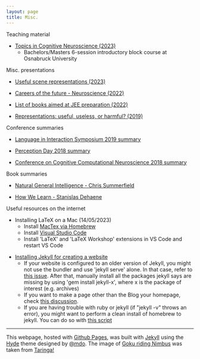 ```yaml
---
layout: page
title: Misc.
---
```


<p class="message">
  Teaching material
</p>

- [Topics in Cognitive Neuroscience (2023)](https://doi.org/10.6084/m9.figshare.23537094.v1)
  - Bachelors/Masters 6-session introductory block course at Osnabruck University

<p class="message">
  Misc. presentations
</p>

- [Useful scene representations (2023)](https://doi.org/10.6084/m9.figshare.22698157.v1)

- [Careers of the future - Neuroscience (2022)](https://youtu.be/78QvSqDbDo0)

- [List of books aimed at JEE preparation (2022)](https://sushrutthorat.com/jee_prep/)

- [Representations: useful, useless, or harmful? (2019)](https://doi.org/10.6084/m9.figshare.18347789.v2)

<p class="message">
  Conference summaries
</p>

- [Language in Interaction Symposium 2019 summary](https://twitter.com/martisamuser/status/1115679784942673922?s=20)

- [Perception Day 2018 summary](https://twitter.com/martisamuser/status/1071357743318077441?s=20)

- [Conference on Cognitive Computational Neuroscience 2018 summary](https://twitter.com/martisamuser/status/1037930887592206336?s=20)
  <!-- - Correction to the first tweet - the accepted papers can be found [here](https://ccneuro.org/2018/Papers/AcceptedPapers.asp) -->

<p class="message">
  Book summaries
</p>

- [Natural General Intelligence - Chris Summerfield](https://x.com/martisamuser/status/1620197018072190976?s=20)

- [How We Learn - Stanislas Dehaene](https://x.com/martisamuser/status/1715296374831399358?s=20)

<p class="message">
  Useful resources on the internet
</p>

- Installing LaTeX on a Mac (14/05/2023)
  - Install [MacTex via Homebrew](https://formulae.brew.sh/cask/mactex)
  - Install [Visual Studio Code](https://code.visualstudio.com/)
  - Install 'LaTeX' and 'LaTeX Workshop' extensions in VS Code and restart VS Code

<!-- - [Running Tensorboard through a remote server](https://stackoverflow.com/questions/37987839/how-can-i-run-tensorboard-on-a-remote-server)
  - The first solution works wonderfully (14/12/17)
  - The [Tensorboard tutorial](https://www.tensorflow.org/get_started/summaries_and_tensorboard) is pretty understandable. Basically, create summaries, initialise FileWriters with directories, and write the summaries during training.
  - If you get the error "locale.Error: unsupported locale setting", while attempting to run Tensorboard, the first solution mentioned [here](https://stackoverflow.com/questions/14547631/python-locale-error-unsupported-locale-setting) would help.
  - If you get the error "Tried to connect to port 6006, but address is in use", you can either try to [kill](https://www.digitalocean.com/community/tutorials/how-to-use-ps-kill-and-nice-to-manage-processes-in-linux) Tensorboard or you can switch to another port (say 8008), by doing something like "ssh -L 16006:127.0.0.1:8008 xx@xxxx" and access tensorboard on your local machine at "127.0.0.1:16006/" -->

- [Installing Jekyll for creating a website](https://x-team.com/blog/build-a-free-website-with-jekyll-and-github-pages/)
	- If your website is configured to an older version of Jekyll, you might not use the bundler and use 'jekyll serve' alone. In that case, refer to [this issue](https://github.com/Huxpro/huxpro.github.io/issues/62). After that, manually install all the packages jekyll says are missing by using 'gem install jekyll-x', where x is the package of interest (e.g. archives)
  - If you want to make a page other than the Blog your homepage, check [this discussion](https://github.com/jekyll/jekyll-help/issues/289).
  - If you are having trouble with ruby or jekyll (if "jekyll -v" throws an error), you might want to perform a clean install of homebrew to jekyll. You can do so with [this script](https://github.com/monfresh/laptop)

<hr>

This webpage, hosted with [Github Pages](https://pages.github.com), was built with [Jekyll](http://jekyllrb.com) using the [Hyde](https://github.com/poole/hyde) theme designed by [@mdo](https://twitter.com/mdo). The image of [Goku riding Nimbus](https://wallpapers.wallhaven.cc/wallpapers/full/wallhaven-241742.png) was taken from [Taringa!](https://www.taringa.net/post/imagenes/18835146/Wallpapers-Dragon-Ball.html)
